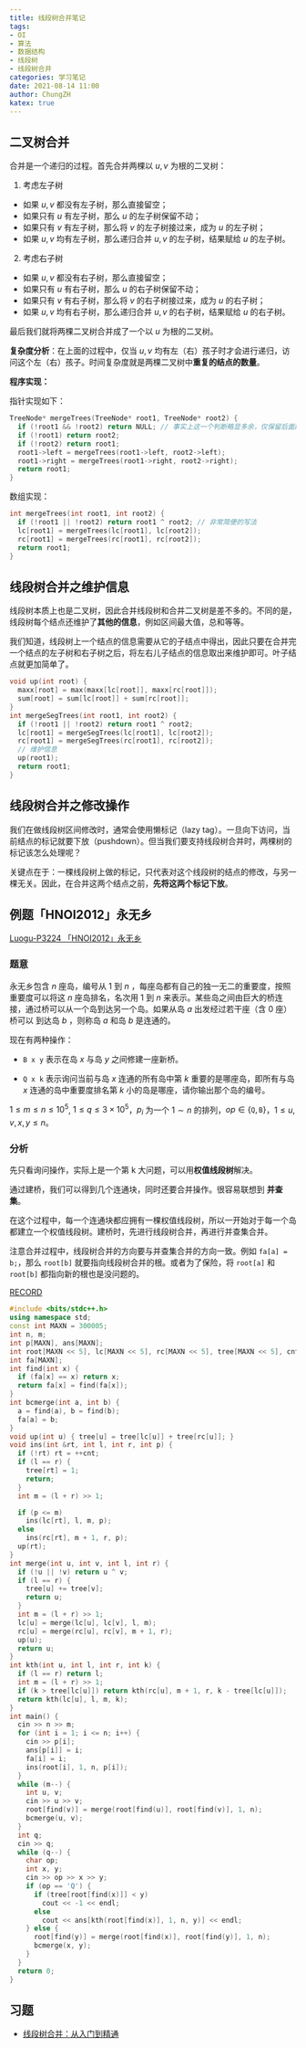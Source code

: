 ```yaml
---
title: 线段树合并笔记
tags:
- OI
- 算法
- 数据结构
- 线段树
- 线段树合并
categories: 学习笔记
date: 2021-08-14 11:00
author: ChungZH
katex: true
---
```


## 二叉树合并

合并是一个递归的过程。首先合并两棵以 $u, v$ 为根的二叉树：

1. 考虑左子树
  - 如果 $u, v$ 都没有左子树，那么直接留空；
  - 如果只有 $u$ 有左子树，那么 $u$ 的左子树保留不动；
  - 如果只有 $v$ 有左子树，那么将 $v$ 的左子树接过来，成为 $u$ 的左子树；
  - 如果 $u, v$ 均有左子树，那么递归合并 $u, v$ 的左子树，结果赋给 $u$ 的左子树。
2. 考虑右子树
  - 如果 $u, v$ 都没有右子树，那么直接留空；
  - 如果只有 $u$ 有右子树，那么 $u$ 的右子树保留不动；
  - 如果只有 $v$ 有右子树，那么将 $v$ 的右子树接过来，成为 $u$ 的右子树；
  - 如果 $u, v$ 均有右子树，那么递归合并 $u, v$ 的右子树，结果赋给 $u$ 的右子树。

最后我们就将两棵二叉树合并成了一个以 $u$ 为根的二叉树。

**复杂度分析**：在上面的过程中，仅当 $u, v$ 均有左（右）孩子时才会进行递归，访问这个左（右）孩子。时间复杂度就是两棵二叉树中**重复的结点的数量**。

**程序实现：**

指针实现如下：

```cpp
TreeNode* mergeTrees(TreeNode* root1, TreeNode* root2) {
  if (!root1 && !root2) return NULL; // 事实上这一个判断略显多余，仅保留后面两行也可以
  if (!root1) return root2;
  if (!root2) return root1;
  root1->left = mergeTrees(root1->left, root2->left);
  root1->right = mergeTrees(root1->right, root2->right);
  return root1;
}
```

数组实现：

```cpp
int mergeTrees(int root1, int root2) {
  if (!root1 || !root2) return root1 ^ root2; // 非常简便的写法
  lc[root1] = mergeTrees(lc[root1], lc[root2]);
  rc[root1] = mergeTrees(rc[root1], rc[root2]);
  return root1;
}
```


## 线段树合并之维护信息

线段树本质上也是二叉树，因此合并线段树和合并二叉树是差不多的。不同的是，线段树每个结点还维护了**其他的信息**，例如区间最大值，总和等等。

我们知道，线段树上一个结点的信息需要从它的子结点中得出，因此只要在合并完一个结点的左子树和右子树之后，将左右儿子结点的信息取出来维护即可。叶子结点就更加简单了。

```cpp
void up(int root) {
  maxx[root] = max(maxx[lc[root]], maxx[rc[root]]);
  sum[root] = sum[lc[root]] + sum[rc[root]];
}
int mergeSegTrees(int root1, int root2) {
  if (!root1 || !root2) return root1 ^ root2;
  lc[root1] = mergeSegTrees(lc[root1], lc[root2]);
  rc[root1] = mergeSegTrees(rc[root1], rc[root2]);
  // 维护信息
  up(root1);
  return root1;
}
```

## 线段树合并之修改操作

我们在做线段树区间修改时，通常会使用懒标记（lazy tag）。一旦向下访问，当前结点的标记就要下放（pushdown）。但当我们要支持线段树合并时，两棵树的标记该怎么处理呢？

关键点在于：一棵线段树上做的标记，只代表对这个线段树的结点的修改，与另一棵无关。因此，在合并这两个结点之前，**先将这两个标记下放**。

## 例题「HNOI2012」永无乡

[Luogu-P3224 「HNOI2012」永无乡](https://www.luogu.com.cn/problem/P3224)

### 题意

永无乡包含 $n$ 座岛，编号从 $1$ 到 $n$ ，每座岛都有自己的独一无二的重要度，按照重要度可以将这 $n$ 座岛排名，名次用 $1$  到 $n$ 来表示。某些岛之间由巨大的桥连接，通过桥可以从一个岛到达另一个岛。如果从岛 $a$ 出发经过若干座（含 $0$ 座）桥可以 到达岛 $b$ ，则称岛 $a$ 和岛 $b$ 是连通的。

现在有两种操作：

- `B x y` 表示在岛 $x$ 与岛 $y$ 之间修建一座新桥。

- `Q x k` 表示询问当前与岛 $x$ 连通的所有岛中第 $k$ 重要的是哪座岛，即所有与岛 $x$ 连通的岛中重要度排名第 $k$ 小的岛是哪座，请你输出那个岛的编号。

$1 \leq m \leq n \leq 10^5$, $1 \leq q \leq 3 \times 10^5$，$p_i$ 为一个 $1 \sim n$ 的排列，$op \in \{\texttt Q, \texttt B\}$，$1 \leq u, v, x, y \leq n$。

### 分析

先只看询问操作，实际上是一个第 k 大问题，可以用**权值线段树**解决。

通过建桥，我们可以得到几个连通块，同时还要合并操作。很容易联想到 **并查集**。

在这个过程中，每一个连通块都应拥有一棵权值线段树，所以一开始对于每一个岛都建立一个权值线段树。建桥时，先进行线段树合并，再进行并查集合并。

注意合并过程中，线段树合并的方向要与并查集合并的方向一致。例如 `fa[a] = b;`，那么 `root[b]` 就要指向线段树合并的根。或者为了保险，将 `root[a]` 和 `root[b]` 都指向新的根也是没问题的。

[RECORD](https://www.luogu.com.cn/record/83755018)

```cpp
#include <bits/stdc++.h>
using namespace std;
const int MAXN = 300005;
int n, m;
int p[MAXN], ans[MAXN];
int root[MAXN << 5], lc[MAXN << 5], rc[MAXN << 5], tree[MAXN << 5], cnt = 0;
int fa[MAXN];
int find(int x) {
  if (fa[x] == x) return x;
  return fa[x] = find(fa[x]);
}
int bcmerge(int a, int b) {
  a = find(a), b = find(b);
  fa[a] = b;
}
void up(int u) { tree[u] = tree[lc[u]] + tree[rc[u]]; }
void ins(int &rt, int l, int r, int p) {
  if (!rt) rt = ++cnt;
  if (l == r) {
    tree[rt] = 1;
    return;
  }
  int m = (l + r) >> 1;

  if (p <= m)
    ins(lc[rt], l, m, p);
  else
    ins(rc[rt], m + 1, r, p);
  up(rt);
}
int merge(int u, int v, int l, int r) {
  if (!u || !v) return u ^ v;
  if (l == r) {
    tree[u] += tree[v];
    return u;
  }
  int m = (l + r) >> 1;
  lc[u] = merge(lc[u], lc[v], l, m);
  rc[u] = merge(rc[u], rc[v], m + 1, r);
  up(u);
  return u;
}
int kth(int u, int l, int r, int k) {
  if (l == r) return l;
  int m = (l + r) >> 1;
  if (k > tree[lc[u]]) return kth(rc[u], m + 1, r, k - tree[lc[u]]);
  return kth(lc[u], l, m, k);
}
int main() {
  cin >> n >> m;
  for (int i = 1; i <= n; i++) {
    cin >> p[i];
    ans[p[i]] = i;
    fa[i] = i;
    ins(root[i], 1, n, p[i]);
  }
  while (m--) {
    int u, v;
    cin >> u >> v;
    root[find(v)] = merge(root[find(u)], root[find(v)], 1, n);
    bcmerge(u, v);
  }
  int q;
  cin >> q;
  while (q--) {
    char op;
    int x, y;
    cin >> op >> x >> y;
    if (op == 'Q') {
      if (tree[root[find(x)]] < y)
        cout << -1 << endl;
      else
        cout << ans[kth(root[find(x)], 1, n, y)] << endl;
    } else {
      root[find(y)] = merge(root[find(x)], root[find(y)], 1, n);
      bcmerge(x, y);
    }
  }
  return 0;
}
```

## 习题

- [线段树合并：从入门到精通](https://www.luogu.com.cn/training/3858)
